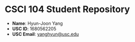 # CSCI 104 Student Repository

- **Name**: Hyun-Joon Yang
- **USC ID**: 1680562205
- **USC Email**: yanghyun@usc.edu
